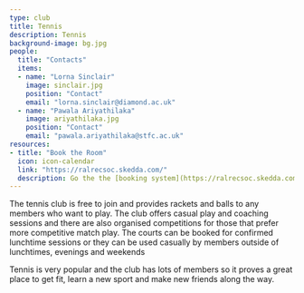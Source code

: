 ```yaml
---
type: club
title: Tennis
description: Tennis
background-image: bg.jpg
people:
  title: "Contacts"
  items:
  - name: "Lorna Sinclair"
    image: sinclair.jpg
    position: "Contact"
    email: "lorna.sinclair@diamond.ac.uk"
  - name: "Pawala Ariyathilaka"
    image: ariyathilaka.jpg
    position: "Contact"
    email: "pawala.ariyathilaka@stfc.ac.uk"
resources:
- title: "Book the Room"
  icon: icon-calendar
  link: "https://ralrecsoc.skedda.com/"
  description: Go the the [booking system](https://ralrecsoc.skedda.com). The booking system requires registration - a link to do so will have been sent when you joined the club.
---
```


The tennis club is free to join and provides rackets and balls to any members who want to play. The club offers casual play and coaching sessions and there are also organised competitions for those that prefer more competitive match play. The courts can be booked for confirmed lunchtime sessions or they can be used casually by members outside of lunchtimes, evenings and weekends

Tennis is very popular and the club has lots of members so it proves a great place to get fit, learn a new sport and make new friends along the way.

